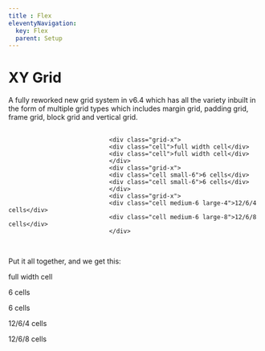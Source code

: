 ```yaml
---
title : Flex
eleventyNavigation:
  key: Flex
  parent: Setup
---
```


<div class="content content-padding">
                    <div>
                        <h1>XY Grid </h1>
                        <p>A fully reworked new grid system in v6.4 which has all the variety inbuilt in the form of multiple grid types which includes margin grid, padding grid, frame grid, block grid and vertical grid.</p>
                        <pre>
                            <code class="html">
                            <span class="hljs-tag">&lt;<span class="hljs-name">div</span> <span class="hljs-attr">class</span>=<span class="hljs-string">"grid-x"</span>&gt;</span>
                            <span class="hljs-tag">&lt;<span class="hljs-name">div</span> <span class="hljs-attr">class</span>=<span class="hljs-string">"cell"</span>&gt;</span>full width cell<span class="hljs-tag">&lt;/<span class="hljs-name">div</span>&gt;</span>
                            <span class="hljs-tag">&lt;<span class="hljs-name">div</span> <span class="hljs-attr">class</span>=<span class="hljs-string">"cell"</span>&gt;</span>full width cell<span class="hljs-tag">&lt;/<span class="hljs-name">div</span>&gt;</span>
                            <span class="hljs-tag">&lt;/<span class="hljs-name">div</span>&gt;</span>
                            <span class="hljs-tag">&lt;<span class="hljs-name">div</span> <span class="hljs-attr">class</span>=<span class="hljs-string">"grid-x"</span>&gt;</span>
                            <span class="hljs-tag">&lt;<span class="hljs-name">div</span> <span class="hljs-attr">class</span>=<span class="hljs-string">"cell small-6"</span>&gt;</span>6 cells<span class="hljs-tag">&lt;/<span class="hljs-name">div</span>&gt;</span>
                            <span class="hljs-tag">&lt;<span class="hljs-name">div</span> <span class="hljs-attr">class</span>=<span class="hljs-string">"cell small-6"</span>&gt;</span>6 cells<span class="hljs-tag">&lt;/<span class="hljs-name">div</span>&gt;</span>
                            <span class="hljs-tag">&lt;/<span class="hljs-name">div</span>&gt;</span>
                            <span class="hljs-tag">&lt;<span class="hljs-name">div</span> <span class="hljs-attr">class</span>=<span class="hljs-string">"grid-x"</span>&gt;</span>
                            <span class="hljs-tag">&lt;<span class="hljs-name">div</span> <span class="hljs-attr">class</span>=<span class="hljs-string">"cell medium-6 large-4"</span>&gt;</span>12/6/4 cells<span class="hljs-tag">&lt;/<span class="hljs-name">div</span>&gt;</span>
                            <span class="hljs-tag">&lt;<span class="hljs-name">div</span> <span class="hljs-attr">class</span>=<span class="hljs-string">"cell medium-6 large-8"</span>&gt;</span>12/6/8 cells<span class="hljs-tag">&lt;/<span class="hljs-name">div</span>&gt;</span>
                            <span class="hljs-tag">&lt;/<span class="hljs-name">div</span>&gt;</span>
                            </code>
                        </pre>
                        <p>
                            Put it all together, and we get this:
                        </p>
                        <div class="row">
                            <div class="grid-x">
                                <div class="cell">
                                    <div class="primary callout">
                                        <p>full width cell</p>
                                      </div>
                                </div>  
                            </div>  
                        </div>
                        <div class="row">
                            <div class="grid-x">
                                <div class="cell small-6">
                                    <div class="primary callout">
                                        <p>6 cells</p>
                                    </div>
                                </div>
                                <div class="cell small-6">
                                    <div class="primary callout">
                                        <p>6 cells</p>
                                    </div>
                                </div>
                              </div>
                        </div>
                        <div class="row">
                            <div class="grid-x">
                                <div class="cell medium-6 large-4"> 
                                    <div class="primary callout">
                                        <p>12/6/4 cells</p>
                                    </div>
                                </div>
                                <div class="cell medium-6 large-8">
                                    <div class="primary callout">
                                        <p>12/6/8 cells</p>
                                    </div>
                                </div>
                            </div>
                        </div>
                    </div>     
                </div>